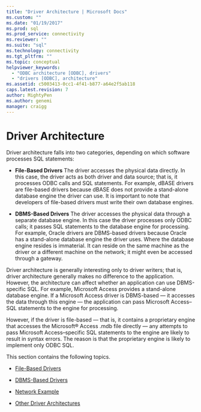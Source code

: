 ```yaml
---
title: "Driver Architecture | Microsoft Docs"
ms.custom: ""
ms.date: "01/19/2017"
ms.prod: sql
ms.prod_service: connectivity
ms.reviewer: ""
ms.suite: "sql"
ms.technology: connectivity
ms.tgt_pltfrm: ""
ms.topic: conceptual
helpviewer_keywords: 
  - "ODBC architecture [ODBC], drivers"
  - "drivers [ODBC], architecture"
ms.assetid: c5003413-0cc1-4f41-b877-a64e2f5ab118
caps.latest.revision: 7
author: MightyPen
ms.author: genemi
manager: craigg
---
```

# Driver Architecture
Driver architecture falls into two categories, depending on which software processes SQL statements:  
  
-   **File-Based Drivers** The driver accesses the physical data directly. In this case, the driver acts as both driver and data source; that is, it processes ODBC calls and SQL statements. For example, dBASE drivers are file-based drivers because dBASE does not provide a stand-alone database engine the driver can use. It is important to note that developers of file-based drivers must write their own database engines.  
  
-   **DBMS-Based Drivers** The driver accesses the physical data through a separate database engine. In this case the driver processes only ODBC calls; it passes SQL statements to the database engine for processing. For example, Oracle drivers are DBMS-based drivers because Oracle has a stand-alone database engine the driver uses. Where the database engine resides is immaterial. It can reside on the same machine as the driver or a different machine on the network; it might even be accessed through a gateway.  
  
 Driver architecture is generally interesting only to driver writers; that is, driver architecture generally makes no difference to the application. However, the architecture can affect whether an application can use DBMS-specific SQL. For example, Microsoft Access provides a stand-alone database engine. If a Microsoft Access driver is DBMS-based — it accesses the data through this engine — the application can pass Microsoft Access–SQL statements to the engine for processing.  
  
 However, if the driver is file-based — that is, it contains a proprietary engine that accesses the Microsoft® Access .mdb file directly — any attempts to pass Microsoft Access–specific SQL statements to the engine are likely to result in syntax errors. The reason is that the proprietary engine is likely to implement only ODBC SQL.  
  
 This section contains the following topics.  
  
-   [File-Based Drivers](../../odbc/reference/file-based-drivers.md)  
  
-   [DBMS-Based Drivers](../../odbc/reference/dbms-based-drivers.md)  
  
-   [Network Example](../../odbc/reference/network-example.md)  
  
-   [Other Driver Architectures](../../odbc/reference/other-driver-architectures.md)
